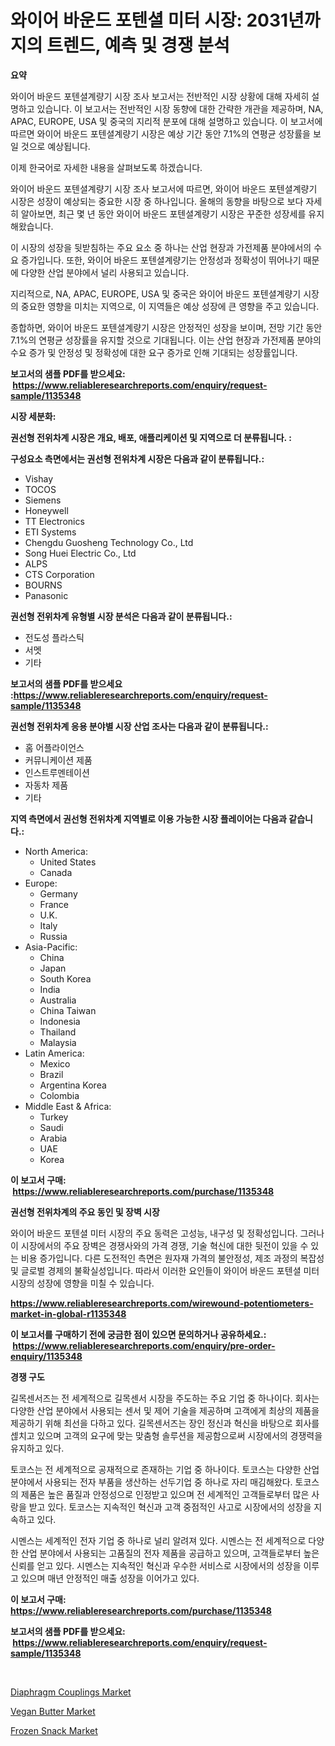 <p><h1>와이어 바운드 포텐셜 미터 시장: 2031년까지의 트렌드, 예측 및 경쟁 분석</h1></p><p><strong>요약</strong></p>
<p><p>와이어 바운드 포텐셜계량기 시장 조사 보고서는 전반적인 시장 상황에 대해 자세히 설명하고 있습니다. 이 보고서는 전반적인 시장 동향에 대한 간략한 개관을 제공하며, NA, APAC, EUROPE, USA 및 중국의 지리적 분포에 대해 설명하고 있습니다. 이 보고서에 따르면 와이어 바운드 포텐셜계량기 시장은 예상 기간 동안 7.1%의 연평균 성장률을 보일 것으로 예상됩니다. </p><p>이제 한국어로 자세한 내용을 살펴보도록 하겠습니다.</p><p>와이어 바운드 포텐셜계량기 시장 조사 보고서에 따르면, 와이어 바운드 포텐셜계량기 시장은 성장이 예상되는 중요한 시장 중 하나입니다. 올해의 동향을 바탕으로 보다 자세히 알아보면, 최근 몇 년 동안 와이어 바운드 포텐셜계량기 시장은 꾸준한 성장세를 유지해왔습니다.</p><p>이 시장의 성장을 뒷받침하는 주요 요소 중 하나는 산업 현장과 가전제품 분야에서의 수요 증가입니다. 또한, 와이어 바운드 포텐셜계량기는 안정성과 정확성이 뛰어나기 때문에 다양한 산업 분야에서 널리 사용되고 있습니다.</p><p>지리적으로, NA, APAC, EUROPE, USA 및 중국은 와이어 바운드 포텐셜계량기 시장의 중요한 영향을 미치는 지역으로, 이 지역들은 예상 성장에 큰 영향을 주고 있습니다.</p><p>종합하면, 와이어 바운드 포텐셜계량기 시장은 안정적인 성장을 보이며, 전망 기간 동안 7.1%의 연평균 성장률을 유지할 것으로 기대됩니다. 이는 산업 현장과 가전제품 분야의 수요 증가 및 안정성 및 정확성에 대한 요구 증가로 인해 기대되는 성장률입니다.</p></p>
<p><strong>보고서의 샘플 PDF를 받으세요: &nbsp;<a href="https://www.reliableresearchreports.com/enquiry/request-sample/1135348">https://www.reliableresearchreports.com/enquiry/request-sample/1135348</a></strong></p>
<p><strong>시장 세분화:</strong></p>
<p><strong> 권선형 전위차계 시장은 개요, 배포, 애플리케이션 및 지역으로 더 분류됩니다. :</strong></p>
<p><strong>구성요소 측면에서는 권선형 전위차계 시장은 다음과 같이 분류됩니다.:</strong></p>
<p><ul><li>Vishay</li><li>TOCOS</li><li>Siemens</li><li>Honeywell</li><li>TT Electronics</li><li>ETI Systems</li><li>Chengdu Guosheng Technology Co., Ltd</li><li>Song Huei Electric Co., Ltd</li><li>ALPS</li><li>CTS Corporation</li><li>BOURNS</li><li>Panasonic</li></ul></p>
<p><strong> 권선형 전위차계 유형별 시장 분석은 다음과 같이 분류됩니다.:</strong></p>
<p><ul><li>전도성 플라스틱</li><li>서멧</li><li>기타</li></ul></p>
<p><strong>보고서의 샘플 PDF를 받으세요 :<a href="https://www.reliableresearchreports.com/enquiry/request-sample/1135348">https://www.reliableresearchreports.com/enquiry/request-sample/1135348</a></strong></p>
<p><strong> 권선형 전위차계 응용 분야별 시장 산업 조사는 다음과 같이 분류됩니다.:</strong></p>
<p><ul><li>홈 어플라이언스</li><li>커뮤니케이션 제품</li><li>인스트루멘테이션</li><li>자동차 제품</li><li>기타</li></ul></p>
<p><strong>지역 측면에서 권선형 전위차계 지역별로 이용 가능한 시장 플레이어는 다음과 같습니다.:</strong></p>
<p><ul>
    <li>
        North America:
        <ul>
            <li>United States</li>
            <li>Canada</li>
        </ul>
    </li>
    <li>
        Europe:
        <ul>
            <li>Germany</li>
            <li>France</li>
            <li>U.K.</li>
            <li>Italy</li>
            <li>Russia</li>
        </ul>
    </li>
    <li>
        Asia-Pacific:
        <ul>
            <li>China</li>
            <li>Japan</li>
            <li>South Korea</li>
            <li>India</li>
            <li>Australia</li>
            <li>China Taiwan</li>
            <li>Indonesia</li>
            <li>Thailand</li>
            <li>Malaysia</li>
        </ul>
    </li>
    <li>
        Latin America:
        <ul>
            <li>Mexico</li>
            <li>Brazil</li>
            <li>Argentina Korea</li>
            <li>Colombia</li>
        </ul>
    </li>
    <li>
        Middle East & Africa:
        <ul>
            <li>Turkey</li>
            <li>Saudi</li>
            <li>Arabia</li>
            <li>UAE</li>
            <li>Korea</li>
        </ul>
    </li>
    </ul></p>
<p><strong>이 보고서 구매: &nbsp;<a href="https://www.reliableresearchreports.com/purchase/1135348">https://www.reliableresearchreports.com/purchase/1135348</a></strong></p>
<p><strong>권선형 전위차계의 주요 동인 및 장벽 시장</strong></p>
<p><p>와이어 바운드 포텐셜 미터 시장의 주요 동력은 고성능, 내구성 및 정확성입니다. 그러나 이 시장에서의 주요 장벽은 경쟁사와의 가격 경쟁, 기술 혁신에 대한 뒷전이 있을 수 있는 비용 증가입니다. 다른 도전적인 측면은 원자재 가격의 불안정성, 제조 과정의 복잡성 및 글로벌 경제의 불확실성입니다. 따라서 이러한 요인들이 와이어 바운드 포텐셜 미터 시장의 성장에 영향을 미칠 수 있습니다.</p></p>
<p><strong><a href="https://www.reliableresearchreports.com/wirewound-potentiometers-market-in-global-r1135348">https://www.reliableresearchreports.com/wirewound-potentiometers-market-in-global-r1135348</a></strong></p>
<p><strong>이 보고서를 구매하기 전에 궁금한 점이 있으면 문의하거나 공유하세요.: &nbsp;<a href="https://www.reliableresearchreports.com/enquiry/pre-order-enquiry/1135348">https://www.reliableresearchreports.com/enquiry/pre-order-enquiry/1135348</a></strong></p>
<p><strong>경쟁 구도</strong></p>
<p><p>길목센서즈는 전 세계적으로 길목센서 시장을 주도하는 주요 기업 중 하나이다. 회사는 다양한 산업 분야에서 사용되는 센서 및 제어 기술을 제공하며 고객에게 최상의 제품을 제공하기 위해 최선을 다하고 있다. 길목센서즈는 장인 정신과 혁신을 바탕으로 회사를 섾치고 있으며 고객의 요구에 맞는 맞춤형 솔루션을 제공함으로써 시장에서의 경쟁력을 유지하고 있다.</p><p>토코스는 전 세계적으로 공재적으로 존재하는 기업 중 하나이다. 토코스는 다양한 산업 분야에서 사용되는 전자 부품을 생산하는 선두기업 중 하나로 자리 매김해왔다. 토코스의 제품은 높은 품질과 안정성으로 인정받고 있으며 전 세계적인 고객들로부터 많은 사랑을 받고 있다. 토코스는 지속적인 혁신과 고객 중점적인 사고로 시장에서의 성장을 지속하고 있다.</p><p>시멘스는 세계적인 전자 기업 중 하나로 널리 알려져 있다. 시멘스는 전 세계적으로 다양한 산업 분야에서 사용되는 고품질의 전자 제품을 공급하고 있으며, 고객들로부터 높은 신뢰를 얻고 있다. 시멘스는 지속적인 혁신과 우수한 서비스로 시장에서의 성장을 이루고 있으며 매년 안정적인 매출 성장을 이어가고 있다.</p></p>
<p><strong>이 보고서 구매: &nbsp; <a href="https://www.reliableresearchreports.com/purchase/1135348">https://www.reliableresearchreports.com/purchase/1135348</a></strong></p>
<p><strong>보고서의 샘플 PDF를 받으세요: &nbsp;<a href="https://www.reliableresearchreports.com/enquiry/request-sample/1135348">https://www.reliableresearchreports.com/enquiry/request-sample/1135348</a></strong><strong></strong></p>
<p>&nbsp;</p>
<p><p><a href="https://view.publitas.com/reportprime-1/diaphragm-couplings-market-focuses-on-market-share-size-and-projected-forecast-till-2031/">Diaphragm Couplings Market</a></p><p><a href="https://mire-aunt-385.notion.site/Vegan-Butter-Market-Exploring-Market-Share-Market-Trends-and-Future-Growth-6c966742f22c45a1b06f222575f9aeff">Vegan Butter Market</a></p><p><a href="https://invited-way-688.notion.site/Frozen-Snack-Market-Size-Reveals-the-Best-Marketing-Channels-In-Global-Industry-a88c21042bab41b3a0667b60fe286058">Frozen Snack Market</a></p></p>